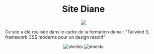 <h1 align="center" id="title">Site Diane</h1>

<p align="center"><img src = "https://socialify.git.ci/thomaslekieffre/Diane/image?font=KoHo&language=1&name=1&owner=1&pattern=Diagonal%20Stripes&theme=Light" /></p>

<p id="description">Ce site a été réalisée dans le cadre de la formation dyma  : "Tailwind 3, framework CSS moderne pour un design réactif"</p>

<p align="center">
<img src="https://img.shields.io/badge/HTML5-E34F26?style=for-the-badge&amp;logo=html5&amp;logoColor=white" alt="shields">
<img src = "https://img.shields.io/badge/tailwindcss-0F172A?style=for-the-badge&amp;logo=tailwindcss&amp;logoColor=white" alt = "shields" />
</p>
